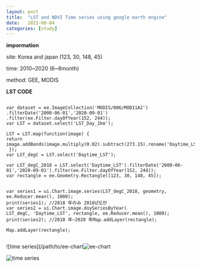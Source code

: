 ```yaml
---
layout: post
title:  "LST and NDVI Time series using google earth engine"
date:   2021-08-04 
categories: [study]
---
```


**impormation**

site: Korea and japan (123, 30, 148, 45)

time: 2010~2020 (6~8month)

method: GEE, MODIS



**LST CODE**
```

var dataset = ee.ImageCollection('MODIS/006/MOD11A2')
.filterDate('2000-06-01','2020-09-01') .filter(ee.Filter.dayOfYear(152, 244));
var LST = dataset.select('LST_Day_1km');

LST = LST.map(function(image) {
return image.addBands(image.multiply(0.02).subtract(273.15).rename('Daytime_LST'));
 });
var LST_degC = LST.select('Daytime_LST');

var LST_degC_2018 = LST.select('Daytime_LST').filterDate('2000-06-01','2020-09-01').filter(ee.Filter.dayOfYear(152, 244));
var rectangle = ee.Geometry.Rectangle([123, 30, 148, 45]);


var series1 = ui.Chart.image.series(LST_degC_2018, geometry, ee.Reducer.mean(), 1000);
print(series1); //2018 年のみ 2018년도만
var series2 = ui.Chart.image.doySeriesByYear(
LST_degC, 'Daytime_LST', rectangle, ee.Reducer.mean(), 1000);
print(series2); //2010 年~2020 年Map.addLayer(rectangle);

Map.addLayer(rectangle);


```

![time series](/path/to/ee-chart![ee-chart](https://user-images.githubusercontent.com/88094893/128095630-62d4b03f-28d8-4dd6-9ec7-8d3d6bc588ce.png)


![time series](https://user-images.githubusercontent.com/88094893/128095653-c54bfb59-04fa-42f2-b9c4-8d2930d3e113.png)

